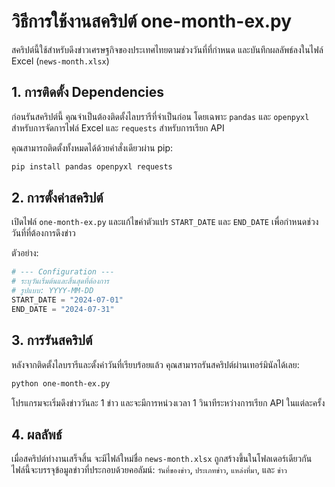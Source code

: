 # วิธีการใช้งานสคริปต์ one-month-ex.py

สคริปต์นี้ใช้สำหรับดึงข่าวเศรษฐกิจของประเทศไทยตามช่วงวันที่ที่กำหนด และบันทึกผลลัพธ์ลงในไฟล์ Excel (`news-month.xlsx`)

## 1. การติดตั้ง Dependencies

ก่อนรันสคริปต์นี้ คุณจำเป็นต้องติดตั้งไลบรารีที่จำเป็นก่อน โดยเฉพาะ `pandas` และ `openpyxl` สำหรับการจัดการไฟล์ Excel และ `requests` สำหรับการเรียก API

คุณสามารถติดตั้งทั้งหมดได้ด้วยคำสั่งเดียวผ่าน pip:
```bash
pip install pandas openpyxl requests
```

## 2. การตั้งค่าสคริปต์

เปิดไฟล์ `one-month-ex.py` และแก้ไขค่าตัวแปร `START_DATE` และ `END_DATE` เพื่อกำหนดช่วงวันที่ที่ต้องการดึงข่าว

ตัวอย่าง:
```python
# --- Configuration ---
# ระบุวันเริ่มต้นและสิ้นสุดที่ต้องการ
# รูปแบบ: YYYY-MM-DD
START_DATE = "2024-07-01"
END_DATE = "2024-07-31"
```

## 3. การรันสคริปต์

หลังจากติดตั้งไลบรารีและตั้งค่าวันที่เรียบร้อยแล้ว คุณสามารถรันสคริปต์ผ่านเทอร์มินัลได้เลย:
```bash
python one-month-ex.py
```

โปรแกรมจะเริ่มดึงข่าววันละ 1 ข่าว และจะมีการหน่วงเวลา 1 วินาทีระหว่างการเรียก API ในแต่ละครั้ง

## 4. ผลลัพธ์

เมื่อสคริปต์ทำงานเสร็จสิ้น จะมีไฟล์ใหม่ชื่อ `news-month.xlsx` ถูกสร้างขึ้นในโฟลเดอร์เดียวกัน ไฟล์นี้จะบรรจุข้อมูลข่าวที่ประกอบด้วยคอลัมน์: `วันที่ของข่าว`, `ประเภทข่าว`, `แหล่งที่มา`, และ `ข่าว`
